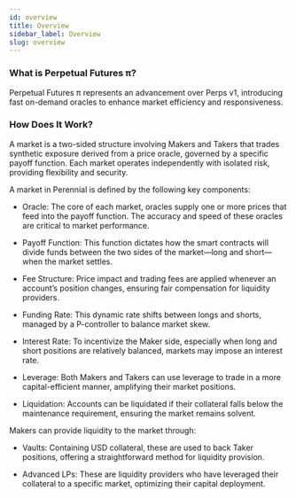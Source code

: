 ```yaml
---
id: overview
title: Overview
sidebar_label: Overview
slug: overview
---
```


### What is Perpetual Futures π?
Perpetual Futures π represents an advancement over Perps v1, introducing fast on-demand oracles to enhance market efficiency and responsiveness.

### How Does It Work?
A market is a two-sided structure involving Makers and Takers that trades synthetic exposure derived from a price oracle, governed by a specific payoff function. Each market operates independently with isolated risk, providing flexibility and security.

A market in Perennial is defined by the following key components:

- Oracle: The core of each market, oracles supply one or more prices that feed into the payoff function. The accuracy and speed of these oracles are critical to market performance.

- Payoff Function: This function dictates how the smart contracts will divide funds between the two sides of the market—long and short—when the market settles.

- Fee Structure: Price impact and trading fees are applied whenever an account’s position changes, ensuring fair compensation for liquidity providers.

- Funding Rate: This dynamic rate shifts between longs and shorts, managed by a P-controller to balance market skew.

- Interest Rate: To incentivize the Maker side, especially when long and short positions are relatively balanced, markets may impose an interest rate.

- Leverage: Both Makers and Takers can use leverage to trade in a more capital-efficient manner, amplifying their market positions.

- Liquidation: Accounts can be liquidated if their collateral falls below the maintenance requirement, ensuring the market remains solvent.

Makers can provide liquidity to the market through:

- Vaults: Containing USD collateral, these are used to back Taker positions, offering a straightforward method for liquidity provision.

- Advanced LPs: These are liquidity providers who have leveraged their collateral to a specific market, optimizing their capital deployment.
